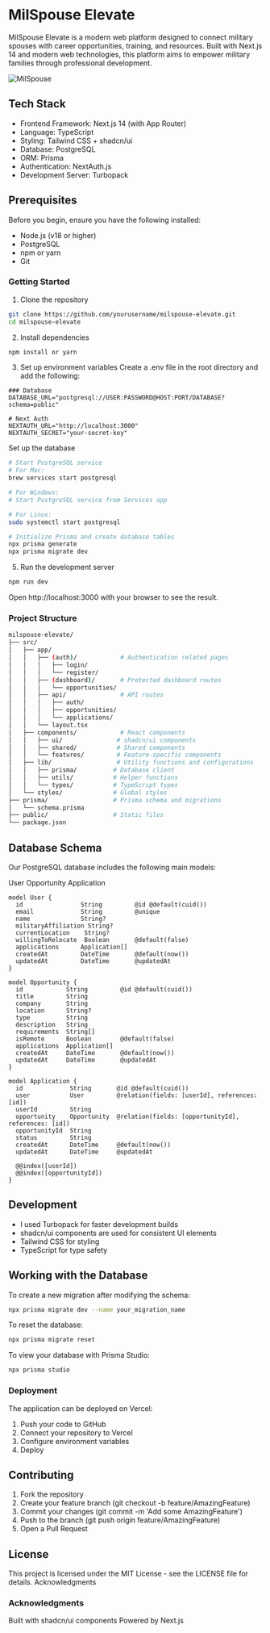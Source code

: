 # MilSpouse Elevate

MilSpouse Elevate is a modern web platform designed to connect military spouses with career opportunities, training, and resources. Built with Next.js 14 and modern web technologies, this platform aims to empower military families through professional development.

![MilSpouse](https://github.com/user-attachments/assets/f8c031dc-7b4c-4d62-ae07-19d2015b8e78)

## Tech Stack

- Frontend Framework: Next.js 14 (with App Router)
- Language: TypeScript
- Styling: Tailwind CSS + shadcn/ui
- Database: PostgreSQL
- ORM: Prisma
- Authentication: NextAuth.js
- Development Server: Turbopack

## Prerequisites
Before you begin, ensure you have the following installed:

- Node.js (v18 or higher)
- PostgreSQL
- npm or yarn
- Git

### Getting Started

1. Clone the repository
```bash
git clone https://github.com/yourusername/milspouse-elevate.git
cd milspouse-elevate
```

2. Install dependencies

```bash 
npm install or yarn
```

3. Set up environment variables
Create a .env file in the root directory and add the following:

``` env
### Database
DATABASE_URL="postgresql://USER:PASSWORD@HOST:PORT/DATABASE?schema=public"

# Next Auth
NEXTAUTH_URL="http://localhost:3000"
NEXTAUTH_SECRET="your-secret-key"
``` 
Set up the database

```bash 
# Start PostgreSQL service
# For Mac:
brew services start postgresql

# For Windows:
# Start PostgreSQL service from Services app

# For Linux:
sudo systemctl start postgresql

# Initialize Prisma and create database tables
npx prisma generate
npx prisma migrate dev
```

5. Run the development server
```bash
npm run dev
```
Open http://localhost:3000 with your browser to see the result.

### Project Structure
```bash 
milspouse-elevate/
├── src/
│   ├── app/
│   │   ├── (auth)/            # Authentication related pages
│   │   │   ├── login/
│   │   │   └── register/
│   │   ├── (dashboard)/       # Protected dashboard routes
│   │   │   └── opportunities/
│   │   ├── api/               # API routes
│   │   │   ├── auth/
│   │   │   ├── opportunities/
│   │   │   └── applications/
│   │   └── layout.tsx
│   ├── components/            # React components
│   │   ├── ui/               # shadcn/ui components
│   │   ├── shared/           # Shared components
│   │   └── features/         # Feature-specific components
│   ├── lib/                  # Utility functions and configurations
│   │   ├── prisma/          # Database client
│   │   ├── utils/           # Helper functions
│   │   └── types/           # TypeScript types
│   └── styles/              # Global styles
├── prisma/                  # Prisma schema and migrations
│   └── schema.prisma
├── public/                  # Static files
└── package.json
```

## Database Schema
Our PostgreSQL database includes the following main models:

User
Opportunity
Application
```prisma
model User {
  id                String         @id @default(cuid())
  email             String         @unique
  name              String?
  militaryAffiliation String?
  currentLocation    String?
  willingToRelocate  Boolean       @default(false)
  applications      Application[]
  createdAt         DateTime       @default(now())
  updatedAt         DateTime       @updatedAt
}

model Opportunity {
  id            String         @id @default(cuid())
  title         String
  company       String
  location      String?
  type          String
  description   String
  requirements  String[]
  isRemote      Boolean        @default(false)
  applications  Application[]
  createdAt     DateTime       @default(now())
  updatedAt     DateTime       @updatedAt
}

model Application {
  id             String       @id @default(cuid())
  user           User         @relation(fields: [userId], references: [id])
  userId         String
  opportunity    Opportunity  @relation(fields: [opportunityId], references: [id])
  opportunityId  String
  status         String
  createdAt      DateTime     @default(now())
  updatedAt      DateTime     @updatedAt

  @@index([userId])
  @@index([opportunityId])
}
```
## Development
- I used Turbopack for faster development builds
- shadcn/ui components are used for consistent UI elements
- Tailwind CSS for styling
- TypeScript for type safety

## Working with the Database

To create a new migration after modifying the schema:
```bash
npx prisma migrate dev --name your_migration_name
```

To reset the database:
```bash
npx prisma migrate reset
```

To view your database with Prisma Studio:
```bash
npx prisma studio
```

### Deployment
The application can be deployed on Vercel:

1. Push your code to GitHub
2. Connect your repository to Vercel
3. Configure environment variables
4. Deploy

## Contributing

1. Fork the repository
2. Create your feature branch (git checkout -b feature/AmazingFeature)
3. Commit your changes (git commit -m 'Add some AmazingFeature')
4. Push to the branch (git push origin feature/AmazingFeature)
5. Open a Pull Request

## License
This project is licensed under the MIT License - see the LICENSE file for details.
Acknowledgments

### Acknowledgments
Built with shadcn/ui components
Powered by Next.js
